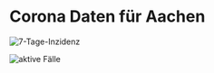 # Corona Daten für Aachen

![7-Tage-Inzidenz](incidence7-aachen.svg)

![aktive Fälle](activecases-aachen.svg)

